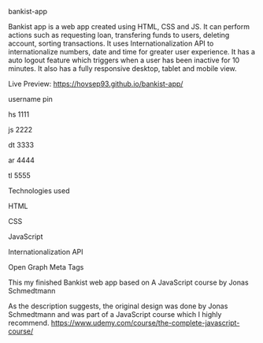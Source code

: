 bankist-app

Bankist app is a web app created using HTML, CSS and JS. It can perform actions such as requesting loan, transfering funds to users, deleting account, sorting transactions. It uses Internationalization API to internationalize numbers, date and time for greater user experience. It has a auto logout feature which triggers when a user has been inactive for 10 minutes. It also has a fully responsive desktop, tablet and mobile view.

Live Preview: https://hovsep93.github.io/bankist-app/

username	pin

hs	1111

js	2222

dt 3333

ar 4444

tl 5555


Technologies used

HTML

CSS

JavaScript

Internationalization API

Open Graph Meta Tags



This my finished Bankist web app based on A JavaScript course by Jonas Schmedtmann

As the description suggests, the original design was done by Jonas Schmedtmann and was part of a JavaScript course which I highly recommend. https://www.udemy.com/course/the-complete-javascript-course/
